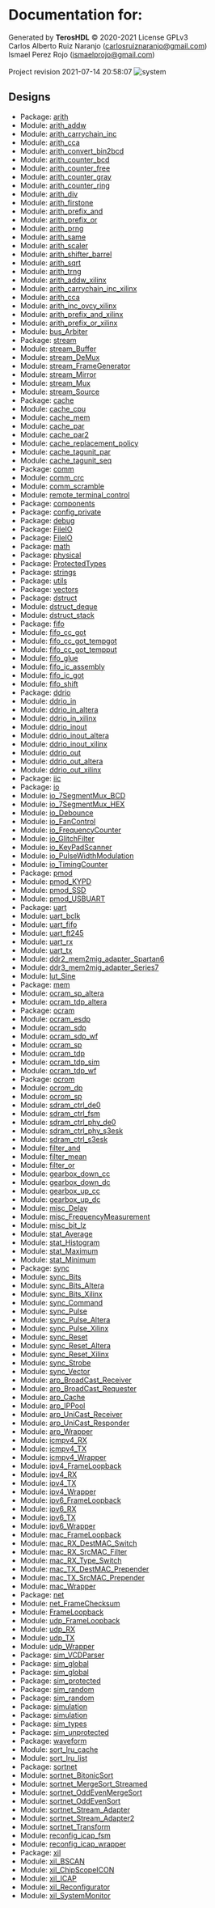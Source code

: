 # Documentation for: 

Generated by **TerosHDL** © 2020-2021 License GPLv3<br>Carlos Alberto Ruiz Naranjo (carlosruiznaranjo@gmail.com)<br>Ismael Perez Rojo (ismaelprojo@gmail.com)<br><br>Project revision 2021-07-14 20:58:07
![system](./doc_internal/dependency_graph.svg "System")
## Designs

- Package: [arith ](./doc_internal/arith.pkg.md)
- Module: [arith_addw ](./doc_internal/arith_addw.md)
- Module: [arith_carrychain_inc ](./doc_internal/arith_carrychain_inc.md)
- Module: [arith_cca ](./doc_internal/arith_cca.md)
- Module: [arith_convert_bin2bcd ](./doc_internal/arith_convert_bin2bcd.md)
- Module: [arith_counter_bcd ](./doc_internal/arith_counter_bcd.md)
- Module: [arith_counter_free ](./doc_internal/arith_counter_free.md)
- Module: [arith_counter_gray ](./doc_internal/arith_counter_gray.md)
- Module: [arith_counter_ring ](./doc_internal/arith_counter_ring.md)
- Module: [arith_div ](./doc_internal/arith_div.md)
- Module: [arith_firstone ](./doc_internal/arith_firstone.md)
- Module: [arith_prefix_and ](./doc_internal/arith_prefix_and.md)
- Module: [arith_prefix_or ](./doc_internal/arith_prefix_or.md)
- Module: [arith_prng ](./doc_internal/arith_prng.md)
- Module: [arith_same ](./doc_internal/arith_same.md)
- Module: [arith_scaler ](./doc_internal/arith_scaler.md)
- Module: [arith_shifter_barrel ](./doc_internal/arith_shifter_barrel.md)
- Module: [arith_sqrt ](./doc_internal/arith_sqrt.md)
- Module: [arith_trng ](./doc_internal/arith_trng.md)
- Module: [arith_addw_xilinx ](./doc_internal/arith_addw_xilinx.md)
- Module: [arith_carrychain_inc_xilinx ](./doc_internal/arith_carrychain_inc_xilinx.md)
- Module: [arith_cca ](./doc_internal/arith_cca_xilinx.md)
- Module: [arith_inc_ovcy_xilinx ](./doc_internal/arith_inc_ovcy_xilinx.md)
- Module: [arith_prefix_and_xilinx ](./doc_internal/arith_prefix_and_xilinx.md)
- Module: [arith_prefix_or_xilinx ](./doc_internal/arith_prefix_or_xilinx.md)
- Module: [bus_Arbiter ](./doc_internal/bus_Arbiter.md)
- Package: [stream ](./doc_internal/stream.pkg.md)
- Module: [stream_Buffer ](./doc_internal/stream_Buffer.md)
- Module: [stream_DeMux ](./doc_internal/stream_DeMux.md)
- Module: [stream_FrameGenerator ](./doc_internal/stream_FrameGenerator.md)
- Module: [stream_Mirror ](./doc_internal/stream_Mirror.md)
- Module: [stream_Mux ](./doc_internal/stream_Mux.md)
- Module: [stream_Source ](./doc_internal/stream_Source.md)
- Package: [cache ](./doc_internal/cache.pkg.md)
- Module: [cache_cpu ](./doc_internal/cache_cpu.md)
- Module: [cache_mem ](./doc_internal/cache_mem.md)
- Module: [cache_par ](./doc_internal/cache_par.md)
- Module: [cache_par2 ](./doc_internal/cache_par2.md)
- Module: [cache_replacement_policy ](./doc_internal/cache_replacement_policy.md)
- Module: [cache_tagunit_par ](./doc_internal/cache_tagunit_par.md)
- Module: [cache_tagunit_seq ](./doc_internal/cache_tagunit_seq.md)
- Package: [comm ](./doc_internal/comm.pkg.md)
- Module: [comm_crc ](./doc_internal/comm_crc.md)
- Module: [comm_scramble ](./doc_internal/comm_scramble.md)
- Module: [remote_terminal_control ](./doc_internal/remote_terminal_control.md)
- Package: [components ](./doc_internal/components.md)
- Package: [config_private ](./doc_internal/config.md)
- Package: [debug ](./doc_internal/debug.md)
- Package: [FileIO ](./doc_internal/fileio.v08.md)
- Package: [FileIO ](./doc_internal/fileio.v93.md)
- Package: [math ](./doc_internal/math.md)
- Package: [physical ](./doc_internal/physical.md)
- Package: [ProtectedTypes ](./doc_internal/protected.v08.md)
- Package: [strings ](./doc_internal/strings.md)
- Package: [utils ](./doc_internal/utils.md)
- Package: [vectors ](./doc_internal/vectors.md)
- Package: [dstruct ](./doc_internal/dstruct.pkg.md)
- Module: [dstruct_deque ](./doc_internal/dstruct_deque.md)
- Module: [dstruct_stack ](./doc_internal/dstruct_stack.md)
- Package: [fifo ](./doc_internal/fifo.pkg.md)
- Module: [fifo_cc_got ](./doc_internal/fifo_cc_got.md)
- Module: [fifo_cc_got_tempgot ](./doc_internal/fifo_cc_got_tempgot.md)
- Module: [fifo_cc_got_tempput ](./doc_internal/fifo_cc_got_tempput.md)
- Module: [fifo_glue ](./doc_internal/fifo_glue.md)
- Module: [fifo_ic_assembly ](./doc_internal/fifo_ic_assembly.md)
- Module: [fifo_ic_got ](./doc_internal/fifo_ic_got.md)
- Module: [fifo_shift ](./doc_internal/fifo_shift.md)
- Package: [ddrio ](./doc_internal/ddrio.pkg.md)
- Module: [ddrio_in ](./doc_internal/ddrio_in.md)
- Module: [ddrio_in_altera ](./doc_internal/ddrio_in_altera.md)
- Module: [ddrio_in_xilinx ](./doc_internal/ddrio_in_xilinx.md)
- Module: [ddrio_inout ](./doc_internal/ddrio_inout.md)
- Module: [ddrio_inout_altera ](./doc_internal/ddrio_inout_altera.md)
- Module: [ddrio_inout_xilinx ](./doc_internal/ddrio_inout_xilinx.md)
- Module: [ddrio_out ](./doc_internal/ddrio_out.md)
- Module: [ddrio_out_altera ](./doc_internal/ddrio_out_altera.md)
- Module: [ddrio_out_xilinx ](./doc_internal/ddrio_out_xilinx.md)
- Package: [iic ](./doc_internal/iic.pkg.md)
- Package: [io ](./doc_internal/io.pkg.md)
- Module: [io_7SegmentMux_BCD ](./doc_internal/io_7SegmentMux_BCD.md)
- Module: [io_7SegmentMux_HEX ](./doc_internal/io_7SegmentMux_HEX.md)
- Module: [io_Debounce ](./doc_internal/io_Debounce.md)
- Module: [io_FanControl ](./doc_internal/io_FanControl.md)
- Module: [io_FrequencyCounter ](./doc_internal/io_FrequencyCounter.md)
- Module: [io_GlitchFilter ](./doc_internal/io_GlitchFilter.md)
- Module: [io_KeyPadScanner ](./doc_internal/io_KeyPadScanner.md)
- Module: [io_PulseWidthModulation ](./doc_internal/io_PulseWidthModulation.md)
- Module: [io_TimingCounter ](./doc_internal/io_TimingCounter.md)
- Package: [pmod ](./doc_internal/pmod.pkg.md)
- Module: [pmod_KYPD ](./doc_internal/pmod_KYPD.md)
- Module: [pmod_SSD ](./doc_internal/pmod_SSD.md)
- Module: [pmod_USBUART ](./doc_internal/pmod_USBUART.md)
- Package: [uart ](./doc_internal/uart.pkg.md)
- Module: [uart_bclk ](./doc_internal/uart_bclk.md)
- Module: [uart_fifo ](./doc_internal/uart_fifo.md)
- Module: [uart_ft245 ](./doc_internal/uart_ft245.md)
- Module: [uart_rx ](./doc_internal/uart_rx.md)
- Module: [uart_tx ](./doc_internal/uart_tx.md)
- Module: [ddr2_mem2mig_adapter_Spartan6 ](./doc_internal/ddr2_mem2mig_adapter_Spartan6.md)
- Module: [ddr3_mem2mig_adapter_Series7 ](./doc_internal/ddr3_mem2mig_adapter_Series7.md)
- Module: [lut_Sine ](./doc_internal/lut_Sine.md)
- Package: [mem ](./doc_internal/mem.pkg.md)
- Module: [ocram_sp_altera ](./doc_internal/ocram_sp_altera.md)
- Module: [ocram_tdp_altera ](./doc_internal/ocram_tdp_altera.md)
- Package: [ocram ](./doc_internal/ocram.pkg.md)
- Module: [ocram_esdp ](./doc_internal/ocram_esdp.md)
- Module: [ocram_sdp ](./doc_internal/ocram_sdp.md)
- Module: [ocram_sdp_wf ](./doc_internal/ocram_sdp_wf.md)
- Module: [ocram_sp ](./doc_internal/ocram_sp.md)
- Module: [ocram_tdp ](./doc_internal/ocram_tdp.md)
- Module: [ocram_tdp_sim ](./doc_internal/ocram_tdp_sim.md)
- Module: [ocram_tdp_wf ](./doc_internal/ocram_tdp_wf.md)
- Package: [ocrom ](./doc_internal/ocrom.pkg.md)
- Module: [ocrom_dp ](./doc_internal/ocrom_dp.md)
- Module: [ocrom_sp ](./doc_internal/ocrom_sp.md)
- Module: [sdram_ctrl_de0 ](./doc_internal/sdram_ctrl_de0.md)
- Module: [sdram_ctrl_fsm ](./doc_internal/sdram_ctrl_fsm.md)
- Module: [sdram_ctrl_phy_de0 ](./doc_internal/sdram_ctrl_phy_de0.md)
- Module: [sdram_ctrl_phy_s3esk ](./doc_internal/sdram_ctrl_phy_s3esk.md)
- Module: [sdram_ctrl_s3esk ](./doc_internal/sdram_ctrl_s3esk.md)
- Module: [filter_and ](./doc_internal/filter_and.md)
- Module: [filter_mean ](./doc_internal/filter_mean.md)
- Module: [filter_or ](./doc_internal/filter_or.md)
- Module: [gearbox_down_cc ](./doc_internal/gearbox_down_cc.md)
- Module: [gearbox_down_dc ](./doc_internal/gearbox_down_dc.md)
- Module: [gearbox_up_cc ](./doc_internal/gearbox_up_cc.md)
- Module: [gearbox_up_dc ](./doc_internal/gearbox_up_dc.md)
- Module: [misc_Delay ](./doc_internal/misc_Delay.md)
- Module: [misc_FrequencyMeasurement ](./doc_internal/misc_FrequencyMeasurement.md)
- Module: [misc_bit_lz ](./doc_internal/misc_bit_lz.md)
- Module: [stat_Average ](./doc_internal/stat_Average.md)
- Module: [stat_Histogram ](./doc_internal/stat_Histogram.md)
- Module: [stat_Maximum ](./doc_internal/stat_Maximum.md)
- Module: [stat_Minimum ](./doc_internal/stat_Minimum.md)
- Package: [sync ](./doc_internal/sync.pkg.md)
- Module: [sync_Bits ](./doc_internal/sync_Bits.md)
- Module: [sync_Bits_Altera ](./doc_internal/sync_Bits_Altera.md)
- Module: [sync_Bits_Xilinx ](./doc_internal/sync_Bits_Xilinx.md)
- Module: [sync_Command ](./doc_internal/sync_Command.md)
- Module: [sync_Pulse ](./doc_internal/sync_Pulse.md)
- Module: [sync_Pulse_Altera ](./doc_internal/sync_Pulse_Altera.md)
- Module: [sync_Pulse_Xilinx ](./doc_internal/sync_Pulse_Xilinx.md)
- Module: [sync_Reset ](./doc_internal/sync_Reset.md)
- Module: [sync_Reset_Altera ](./doc_internal/sync_Reset_Altera.md)
- Module: [sync_Reset_Xilinx ](./doc_internal/sync_Reset_Xilinx.md)
- Module: [sync_Strobe ](./doc_internal/sync_Strobe.md)
- Module: [sync_Vector ](./doc_internal/sync_Vector.md)
- Module: [arp_BroadCast_Receiver ](./doc_internal/arp_BroadCast_Receiver.md)
- Module: [arp_BroadCast_Requester ](./doc_internal/arp_BroadCast_Requester.md)
- Module: [arp_Cache ](./doc_internal/arp_Cache.md)
- Module: [arp_IPPool ](./doc_internal/arp_IPPool.md)
- Module: [arp_UniCast_Receiver ](./doc_internal/arp_UniCast_Receiver.md)
- Module: [arp_UniCast_Responder ](./doc_internal/arp_UniCast_Responder.md)
- Module: [arp_Wrapper ](./doc_internal/arp_Wrapper.md)
- Module: [icmpv4_RX ](./doc_internal/icmpv4_RX.md)
- Module: [icmpv4_TX ](./doc_internal/icmpv4_TX.md)
- Module: [icmpv4_Wrapper ](./doc_internal/icmpv4_Wrapper.md)
- Module: [ipv4_FrameLoopback ](./doc_internal/ipv4_FrameLoopback.md)
- Module: [ipv4_RX ](./doc_internal/ipv4_RX.md)
- Module: [ipv4_TX ](./doc_internal/ipv4_TX.md)
- Module: [ipv4_Wrapper ](./doc_internal/ipv4_Wrapper.md)
- Module: [ipv6_FrameLoopback ](./doc_internal/ipv6_FrameLoopback.md)
- Module: [ipv6_RX ](./doc_internal/ipv6_RX.md)
- Module: [ipv6_TX ](./doc_internal/ipv6_TX.md)
- Module: [ipv6_Wrapper ](./doc_internal/ipv6_Wrapper.md)
- Module: [mac_FrameLoopback ](./doc_internal/mac_FrameLoopback.md)
- Module: [mac_RX_DestMAC_Switch ](./doc_internal/mac_RX_DestMAC_Switch.md)
- Module: [mac_RX_SrcMAC_Filter ](./doc_internal/mac_RX_SrcMAC_Filter.md)
- Module: [mac_RX_Type_Switch ](./doc_internal/mac_RX_Type_Switch.md)
- Module: [mac_TX_DestMAC_Prepender ](./doc_internal/mac_TX_DestMAC_Prepender.md)
- Module: [mac_TX_SrcMAC_Prepender ](./doc_internal/mac_TX_SrcMAC_Prepender.md)
- Module: [mac_Wrapper ](./doc_internal/mac_Wrapper.md)
- Package: [net ](./doc_internal/net.pkg.md)
- Module: [net_FrameChecksum ](./doc_internal/net_FrameChecksum.md)
- Module: [FrameLoopback ](./doc_internal/net_FrameLoopback.md)
- Module: [udp_FrameLoopback ](./doc_internal/udp_FrameLoopback.md)
- Module: [udp_RX ](./doc_internal/udp_RX.md)
- Module: [udp_TX ](./doc_internal/udp_TX.md)
- Module: [udp_Wrapper ](./doc_internal/udp_Wrapper.md)
- Package: [sim_VCDParser ](./doc_internal/sim_VCDParser.md)
- Package: [sim_global ](./doc_internal/sim_global.v08.md)
- Package: [sim_global ](./doc_internal/sim_global.v93.md)
- Package: [sim_protected ](./doc_internal/sim_protected.v08.md)
- Package: [sim_random ](./doc_internal/sim_random.v08.md)
- Package: [sim_random ](./doc_internal/sim_random.v93.md)
- Package: [simulation ](./doc_internal/sim_simulation.v08.md)
- Package: [simulation ](./doc_internal/sim_simulation.v93.md)
- Package: [sim_types ](./doc_internal/sim_types.md)
- Package: [sim_unprotected ](./doc_internal/sim_unprotected.v93.md)
- Package: [waveform ](./doc_internal/sim_waveform.md)
- Module: [sort_lru_cache ](./doc_internal/sort_lru_cache.md)
- Module: [sort_lru_list ](./doc_internal/sort_lru_list.md)
- Package: [sortnet ](./doc_internal/sortnet.pkg.md)
- Module: [sortnet_BitonicSort ](./doc_internal/sortnet_BitonicSort.md)
- Module: [sortnet_MergeSort_Streamed ](./doc_internal/sortnet_MergeSort_Streamed.md)
- Module: [sortnet_OddEvenMergeSort ](./doc_internal/sortnet_OddEvenMergeSort.md)
- Module: [sortnet_OddEvenSort ](./doc_internal/sortnet_OddEvenSort.md)
- Module: [sortnet_Stream_Adapter ](./doc_internal/sortnet_Stream_Adapter.md)
- Module: [sortnet_Stream_Adapter2 ](./doc_internal/sortnet_Stream_Adapter2.md)
- Module: [sortnet_Transform ](./doc_internal/sortnet_Transform.md)
- Module: [reconfig_icap_fsm ](./doc_internal/reconfig_icap_fsm.md)
- Module: [reconfig_icap_wrapper ](./doc_internal/reconfig_icap_wrapper.md)
- Package: [xil ](./doc_internal/xil.pkg.md)
- Module: [xil_BSCAN ](./doc_internal/xil_BSCAN.md)
- Module: [xil_ChipScopeICON ](./doc_internal/xil_ChipScopeICON.md)
- Module: [xil_ICAP ](./doc_internal/xil_ICAP.md)
- Module: [xil_Reconfigurator ](./doc_internal/xil_Reconfigurator.md)
- Module: [xil_SystemMonitor ](./doc_internal/xil_SystemMonitor.md)

